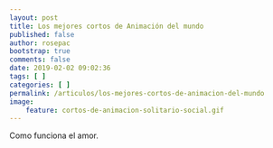 ```yaml
---
layout: post
title: Los mejores cortos de Animación del mundo
published: false
author: rosepac
bootstrap: true
comments: false
date: 2019-02-02 09:02:36
tags: [ ]
categories: [ ]
permalink: /articulos/los-mejores-cortos-de-animacion-del-mundo
image:
    feature: cortos-de-animacion-solitario-social.gif
---
```

Como funciona el amor.